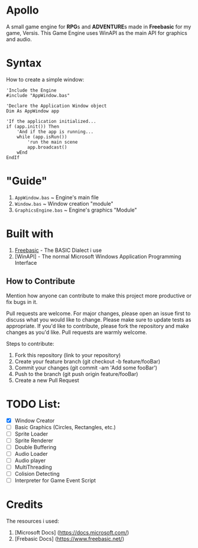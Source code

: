 # Apollo
A small game engine for **RPG**s and **ADVENTURE**s made in **Freebasic** for my game, Versis.
This Game Engine uses WinAPI as the main API for graphics and audio.

# Syntax
How to create a simple window:
```basic
'Include the Engine
#include "AppWindow.bas"

'Declare the Application Window object
Dim As AppWindow app

'If the application initialized...
if (app.init()) Then
	'And if the app is running...
	while (app.isRun())
		'run the main scene
		app.broadcast()
	wEnd
EndIf
```
# "Guide"
1. `AppWindow.bas` ~ Engine's main file
2. `Window.bas` ~ Window creation "module"
3. `GraphicsEngine.bas` ~ Engine's graphics "Module" 
# Built with
1. [Freebasic](https://www.freebasic.net/) - The BASIC Dialect i use
2. [WinAPI] - The normal Microsoft Windows Application Programming Interface


## How to Contribute
Mention how anyone can contribute to make this project more productive or fix bugs in it.  

Pull requests are welcome. For major changes, please open an issue first to discuss what you would like to change. Please make sure to update tests as appropriate. If you'd like to contribute, please fork the repository and make changes as you'd like. Pull requests are warmly welcome.

Steps to contribute:
1. Fork this repository (link to your repository)
2. Create your feature branch (git checkout -b feature/fooBar)
3. Commit your changes (git commit -am 'Add some fooBar')
4. Push to the branch (git push origin feature/fooBar)
5. Create a new Pull Request

# TODO List:
* [x] Window Creator
* [ ] Basic Graphics (Circles, Rectangles, etc.)
* [ ] Sprite Loader
* [ ] Sprite Renderer
* [ ] Double Buffering
* [ ] Audio Loader
* [ ] Audio player
* [ ] MultiThreading
* [ ] Colision Detecting
* [ ] Interpreter for Game Event Script

# Credits
The resources i used:
1. [Microsoft Docs] (https://docs.microsoft.com/)
2. [Frebasic Docs] (https://www.freebasic.net/)
